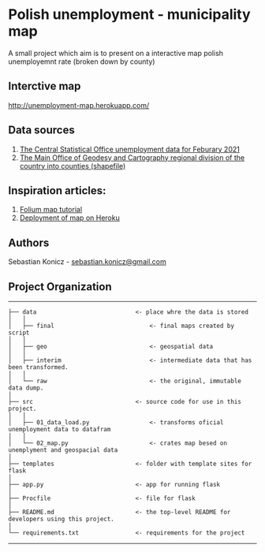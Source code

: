 # Polish unemployment - municipality map 
A small project which aim is to present on a interactive map polish unemployemnt rate (broken down by county)

## Interctive map
http://unemployment-map.herokuapp.com/

## Data sources
1. [The Central Statistical Office unemployment data for Feburary 2021](https://stat.gov.pl/obszary-tematyczne/rynek-pracy/bezrobocie-rejestrowane/bezrobotni-zarejestrowani-i-stopa-bezrobocia-stan-w-koncu-marca-2021-r-,2,104.html)
2. [The Main Office of Geodesy and Cartography regional division of the country into counties (shapefile)](https://www.wroclaw.pl/open-data/dataset/przejazdy-wroclawskiego-roweru-miejskiego-archiwalne)

## Inspiration articles:
1. [Folium map tutorial](https://python-visualization.github.io/folium/installing.html)
2. [Deployment of map on Heroku](https://towardsdatascience.com/your-cool-folium-maps-on-the-web-313f9d1a6bcd)

## Authors
Sebastian Konicz - sebastian.konicz@gmail.com

## Project Organization

------------

    ├── data							<- place whre the data is stored
    │   │
    │   ├── final							<- final maps created by script
	│   │
    │   ├── geo								<- geospatial data
    │   │
    │   ├── interim							<- intermediate data that has been transformed.
    │   │
    │   └── raw								<- the original, immutable data dump.
    │
    ├── src								<- source code for use in this project.
    │   │
    │   ├── 01_data_load.py					<- transforms oficial unemployment data to datafram
    │   │
    │   └── 02_map.py						<- crates map besed on unemplyment and geospacial data
	│
    ├── templates						<- folder with template sites for flask
	│
    ├── app.py							<- app for running flask
	│
    ├── Procfile						<- file for flask
	│
    ├── README.md						<- the top-level README for developers using this project.
	│
    └── requirements.txt				<- requirements for the project

------------
